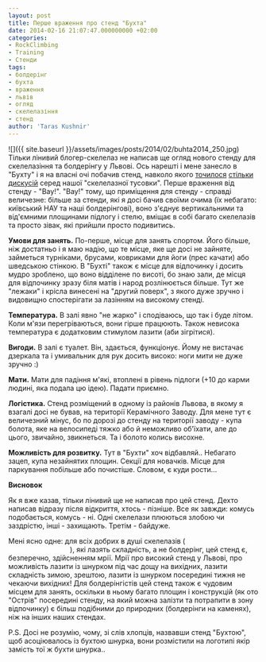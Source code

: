 ```yaml
---
layout: post
title: Перше враження про стенд "Бухта"
date: 2014-02-16 21:07:47.000000000 +02:00
categories:
- RockClimbing
- Training
- Стенди
tags:
- болдерінг
- бухта
- враження
- львів
- огляд
- скелелазіння
- стенд
author: 'Taras Kushnir'
---
```


![]({{ site.baseurl }}/assets/images/posts/2014/02/buhta2014_250.jpg)
Тільки лінивий блогер-скелелаз не написав ще огляд нового стенду для скелелазіння та болдерінгу у Львові. Ось нарешті і мене занесло в "Бухту" і я на власні очі побачив стенд, навколо якого <a title="Зла стаття від Лєни Красовської" href="http://climb.te.ua/reports/111" target="_blank" rel="noopener noreferrer">точилося</a> <a title="Добра стаття від Наталки Василенко" href="http://climb.te.ua/reports/112" target="_blank" rel="noopener noreferrer">стільки</a> <a title="Добра стаття від Олі Ящук. Хто то?" href="http://olginya.blogspot.com/2014/02/blog-post.html" target="_blank" rel="noopener noreferrer">дискусій</a> серед нашої "скелелазної тусовки". Перше враження від стенду - "Вау!". "Вау!" тому, що приміщення для стенду - справді величезне: більше за стенди, які я досі бачив своїми очима (їх небагато: київський НАУ та наші болдерінгові), воно з'єднує вертикальними та від'ємними площинами підлогу і стелю, вміщає в собі багато скелелазів та просто зівак, які прийшли просто подивитись.

<!--more-->

<strong>Умови для занять.</strong> По-перше, місце для занять спортом. Його більше, ніж достатньо і я маю надію, що те місце, яке ще досі не зайняте, займеться турніками, брусами, ковриками для йоги (прес качати) або шведською стінкою. В "Бухті" також є місце для відпочинку і досить мудро зроблено, що воно відділене по висоті, бо знаю зали, де місця для відпочинку зразу біля матів і народ розлінюється більше. Тут же "лежаки" і крісла винесені на "другий поверх", з якого дуже зручно і видовищно спостерігати за лазінням на високому стенді.

<strong>Температура.</strong> В залі явно "не жарко" і сподіваюсь, що так і буде літом. Коли м'язи перегріваються, вони гірше працюють. Також невисока температура є додатковим стимулом лазити (аби зігрітися).

<strong>Вигоди.</strong> В залі є туалет. Він, здається, функціонує. Йому не вистачає дзеркала та і умивальник для рук досить високо: ноги мити не дуже зручно :)

<strong>Мати.</strong> Мати для падіння м'які, втоплені в рівень підлоги (+10 до карми людині, яка подала цю ідею). Падати приємно.

<strong>Логістика.</strong> Стенд розміщений в одному із районів Львова, в якому я взагалі досі не бував, на території Керамічного Заводу. Для мене тут є величезний мінус, бо по дорозі до стенду на території заводу - купа болота, яке на велосипеді тяжко або й неможливо об'їхати, але до цього, звичайно, звикнеться. Та і болото колись висохне.

<strong>Можливість для розвитку.</strong> Тут в "Бухти" хоч відбавляй.. Небагато зацеп, купа незайнятих площин. Секції для новачків. Місце для паркування побільше або почистіше. Словом, є куди рости...

<strong>Висновок</strong>

Як я вже казав, тільки лінивий ще не написав про цей стенд. Дехто написав відразу після відкриття, хтось - пізніше. Все як завжди: комусь подобається, комусь - ні. Одні скелелази плюються злобою чи заздрістю, інші - захищають. Третім - байдуже.

Мені ясно одне: для всіх добрих в душі скелелазів (<span style="color: #ffffff;">я маю на увазі, крім Лєни Красовської</span>), які лазять складність, а не болдерінг, цей стенд є, безперечно, здійсненням мрії. Мрії про високий стенд у Львові, про можливість лазити із шнурком під час дощу на вихідних, лазити складність зимою, зрештою, лазити із шнурком посередині тижня не чекаючи вихідних! Для болдерінгістів цей стенд також є чудовим місцем для занять, оскільки в ньому багато площин і конструкцій (як ото "Острів" посередині стенду, на який можна залізти та потрапити в зону відпочинку) є більш подібними до природних (болдерінги на каменях), ніж на інших наших стендах.

P.S. Досі не розумію, чому, зі слів хлопців, назвавши стенд "Бухтою", щоб асоціювалось із бухтою шнурка, вони розмістили на логотипі якір замість тої ж бухти шнурка..
